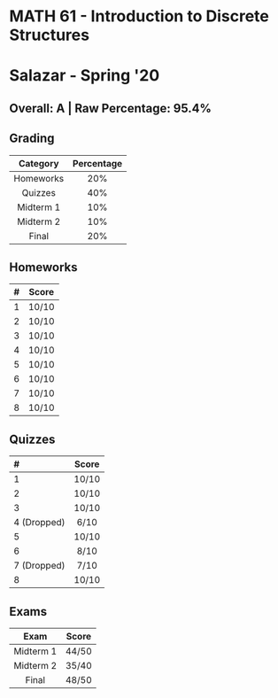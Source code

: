 # MATH 61 - Introduction to Discrete Structures
# Salazar - Spring '20

## Overall: A | Raw Percentage: 95.4%

## Grading
| Category | Percentage |
|:---:|:---:|
| Homeworks | 20% |
| Quizzes | 40% |
| Midterm 1 | 10% |
| Midterm 2 | 10% |
| Final | 20% |

## Homeworks
| # | Score |
|:---:|:---:|
| 1 | 10/10 |
| 2 | 10/10 |
| 3 | 10/10 |
| 4 | 10/10 |
| 5 | 10/10 |
| 6 | 10/10 |
| 7 | 10/10 |
| 8 | 10/10 |

## Quizzes
| # | Score |
|:---|:---:|
| 1 | 10/10 |
| 2 | 10/10 |
| 3 | 10/10 |
| 4 (Dropped) | 6/10 |
| 5 | 10/10 |
| 6 | 8/10 |
| 7 (Dropped) | 7/10 |
| 8 | 10/10 |

## Exams
| Exam | Score |
|:---:|:---:|
| Midterm 1 | 44/50 |
| Midterm 2 | 35/40 |
| Final | 48/50 |
